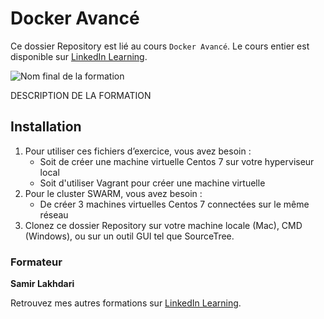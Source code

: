 # Docker Avancé

Ce dossier Repository est lié au cours `Docker Avancé`. Le cours entier est disponible sur [LinkedIn Learning][lil-course-url].

![Nom final de la formation][lil-thumbnail-url] 

DESCRIPTION DE LA FORMATION

## Installation

1. Pour utiliser ces fichiers d’exercice, vous avez besoin : 
   - Soit de créer une machine virtuelle Centos 7 sur votre hyperviseur local
   - Soit d'utiliser Vagrant pour créer une machine virtuelle 
2. Pour le cluster SWARM, vous avez besoin :
   - De créer 3 machines virtuelles Centos 7 connectées sur le même réseau
3. Clonez ce dossier Repository sur votre machine locale (Mac), CMD (Windows), ou sur un outil GUI tel que SourceTree. 

### Formateur

**Samir Lakhdari** 

 Retrouvez mes autres formations sur [LinkedIn Learning][lil-URL-trainer].

[0]: # (Replace these placeholder URLs with actual course URLs)
[lil-course-url]: https://www.linkedin.com
[lil-thumbnail-url]: https:
[lil-URL-trainer]: https://www.linkedin.com/learning/instructors/samir-lakhdari

[1]: # (End of FR-Instruction ###############################################################################################)
